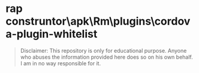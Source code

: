 # rap construntor\apk\Rm\plugins\cordova-plugin-whitelist
> Disclaimer: This repository is only for educational purpose. Anyone who abuses the information provided here does so on his own behalf. I am in no way responsible for it.

```





```


